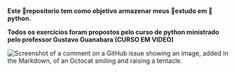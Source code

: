 **Este 💾repositorio tem como objetivo armazenar meus 📝estudo em 🐍python.**

**Todos os exercicios foram propostos pelo curso de python ministrado pelo professor Gustavo Guanabara (CURSO EM VIDEO)**

![Screenshot of a comment on a GitHub issue showing an image, added in the Markdown, of an Octocat smiling and raising a tentacle.](https://micilini.com/assets/vendor/templates/gitJourney/img/git-github-images.png)
